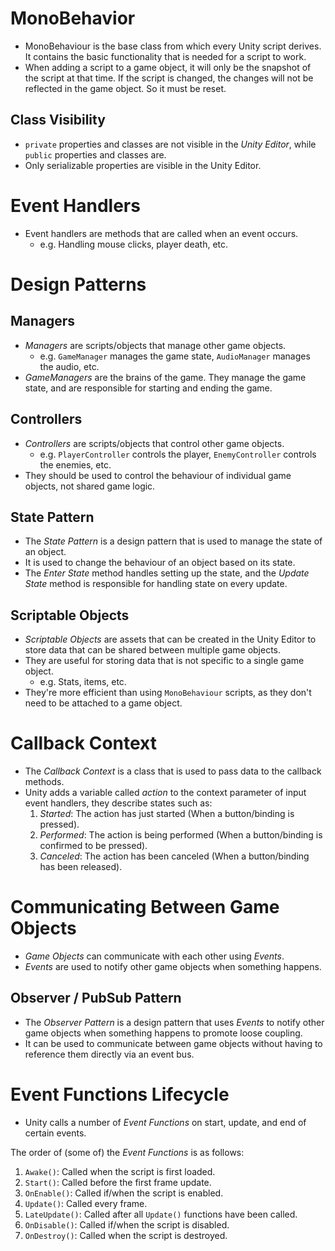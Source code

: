 # MonoBehavior

- MonoBehaviour is the base class from which every Unity script derives. It contains the basic functionality that is needed for a script to work.
- When adding a script to a game object, it will only be the snapshot of the script at that time. If the script is changed, the changes will not be reflected in the game object. So it must be reset.

## Class Visibility

- `private` properties and classes are not visible in the _Unity Editor_, while `public` properties and classes are.
- Only serializable properties are visible in the Unity Editor.

# Event Handlers

- Event handlers are methods that are called when an event occurs.
  - e.g. Handling mouse clicks, player death, etc.

# Design Patterns

## Managers

- _Managers_ are scripts/objects that manage other game objects.
  - e.g. `GameManager` manages the game state, `AudioManager` manages the audio, etc.
- _GameManagers_ are the brains of the game. They manage the game state, and are responsible for starting and ending the game.

## Controllers

- _Controllers_ are scripts/objects that control other game objects.
  - e.g. `PlayerController` controls the player, `EnemyController` controls the enemies, etc.
- They should be used to control the behaviour of individual game objects, not shared game logic.

## State Pattern

- The _State Pattern_ is a design pattern that is used to manage the state of an object.
- It is used to change the behaviour of an object based on its state.
- The _Enter State_ method handles setting up the state, and the _Update State_ method is responsible for handling state on every update.

## Scriptable Objects

- _Scriptable Objects_ are assets that can be created in the Unity Editor to store data that can be shared between multiple game objects.
- They are useful for storing data that is not specific to a single game object.
  - e.g. Stats, items, etc.
- They're more efficient than using `MonoBehaviour` scripts, as they don't need to be attached to a game object.

# Callback Context

- The _Callback Context_ is a class that is used to pass data to the callback methods.
- Unity adds a variable called _action_ to the context parameter of input event handlers, they describe states such as:
  1. _Started_: The action has just started (When a button/binding is pressed).
  2. _Performed_: The action is being performed (When a button/binding is confirmed to be pressed).
  3. _Canceled_: The action has been canceled (When a button/binding has been released).

# Communicating Between Game Objects

- _Game Objects_ can communicate with each other using _Events_.
- _Events_ are used to notify other game objects when something happens.

## Observer / PubSub Pattern

- The _Observer Pattern_ is a design pattern that uses _Events_ to notify other game objects when something happens to promote loose coupling.
- It can be used to communicate between game objects without having to reference them directly via an event bus.

# Event Functions Lifecycle

- Unity calls a number of _Event Functions_ on start, update, and end of certain events.

The order of (some of) the _Event Functions_ is as follows:

1. `Awake()`: Called when the script is first loaded.
2. `Start()`: Called before the first frame update.
3. `OnEnable()`: Called if/when the script is enabled.
4. `Update()`: Called every frame.
5. `LateUpdate()`: Called after all `Update()` functions have been called.
6. `OnDisable()`: Called if/when the script is disabled.
7. `OnDestroy()`: Called when the script is destroyed.
